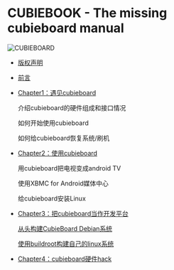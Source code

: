 CUBIEBOOK - The missing cubieboard manual
=========================================

![CUBIEBOARD](cover.jpg)

* [版权声明](copyright.md)

* [前言](chapter0/README.md)

* [Chapter1：遇见cubieboard](chapter1/README.md)

	介绍cubieboard的硬件组成和接口情况

	如何开始使用cubieboard

	如何给cubieboard恢复系统/刷机

* [Chapter2：使用cubieboard](chapter2/README.md)

	用cubieboard把电视变成android TV

	使用XBMC for Android媒体中心

	给cubieboard安装Linux

* [Chapter3：把cubieboard当作开发平台](chapter3/README.md)
	
	[从头构建CubieBoard Debian系统](chapter3/debian/debian.md)

	[使用buildroot构建自己的linux系统](chapter3/linux/buildroot.md)

* [Chapter4：cubieboard硬件hack](chapter3/README.md)


